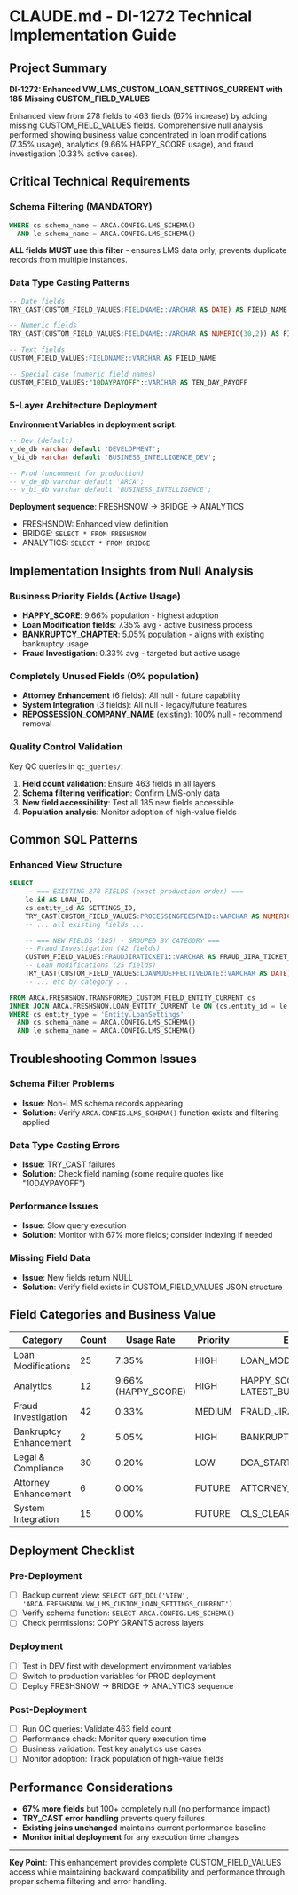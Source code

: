 # CLAUDE.md - DI-1272 Technical Implementation Guide

## Project Summary
**DI-1272: Enhanced VW_LMS_CUSTOM_LOAN_SETTINGS_CURRENT with 185 Missing CUSTOM_FIELD_VALUES**

Enhanced view from 278 fields to 463 fields (67% increase) by adding missing CUSTOM_FIELD_VALUES fields. Comprehensive null analysis performed showing business value concentrated in loan modifications (7.35% usage), analytics (9.66% HAPPY_SCORE usage), and fraud investigation (0.33% active cases).

## Critical Technical Requirements

### Schema Filtering (MANDATORY)
```sql
WHERE cs.schema_name = ARCA.CONFIG.LMS_SCHEMA()
  AND le.schema_name = ARCA.CONFIG.LMS_SCHEMA()
```
**ALL fields MUST use this filter** - ensures LMS data only, prevents duplicate records from multiple instances.

### Data Type Casting Patterns
```sql
-- Date fields
TRY_CAST(CUSTOM_FIELD_VALUES:FIELDNAME::VARCHAR AS DATE) AS FIELD_NAME

-- Numeric fields
TRY_CAST(CUSTOM_FIELD_VALUES:FIELDNAME::VARCHAR AS NUMERIC(30,2)) AS FIELD_NAME

-- Text fields
CUSTOM_FIELD_VALUES:FIELDNAME::VARCHAR AS FIELD_NAME

-- Special case (numeric field names)
CUSTOM_FIELD_VALUES:"10DAYPAYOFF"::VARCHAR AS TEN_DAY_PAYOFF
```

### 5-Layer Architecture Deployment
**Environment Variables in deployment script:**
```sql
-- Dev (default)
v_de_db varchar default 'DEVELOPMENT';
v_bi_db varchar default 'BUSINESS_INTELLIGENCE_DEV';

-- Prod (uncomment for production)
-- v_de_db varchar default 'ARCA';
-- v_bi_db varchar default 'BUSINESS_INTELLIGENCE';
```

**Deployment sequence**: FRESHSNOW → BRIDGE → ANALYTICS
- FRESHSNOW: Enhanced view definition
- BRIDGE: `SELECT * FROM FRESHSNOW`
- ANALYTICS: `SELECT * FROM BRIDGE`

## Implementation Insights from Null Analysis

### Business Priority Fields (Active Usage)
- **HAPPY_SCORE**: 9.66% population - highest adoption
- **Loan Modification fields**: 7.35% avg - active business process
- **BANKRUPTCY_CHAPTER**: 5.05% population - aligns with existing bankruptcy usage
- **Fraud Investigation**: 0.33% avg - targeted but active usage

### Completely Unused Fields (0% population)
- **Attorney Enhancement** (6 fields): All null - future capability
- **System Integration** (3 fields): All null - legacy/future features
- **REPOSSESSION_COMPANY_NAME** (existing): 100% null - recommend removal

### Quality Control Validation
Key QC queries in `qc_queries/`:
1. **Field count validation**: Ensure 463 fields in all layers
2. **Schema filtering verification**: Confirm LMS-only data
3. **New field accessibility**: Test all 185 new fields accessible
4. **Population analysis**: Monitor adoption of high-value fields

## Common SQL Patterns

### Enhanced View Structure
```sql
SELECT
    -- === EXISTING 278 FIELDS (exact production order) ===
    le.id AS LOAN_ID,
    cs.entity_id AS SETTINGS_ID,
    TRY_CAST(CUSTOM_FIELD_VALUES:PROCESSINGFEESPAID::VARCHAR AS NUMERIC(30,2)) AS PROCESSING_FEES_PAID,
    -- ... all existing fields ...

    -- === NEW FIELDS (185) - GROUPED BY CATEGORY ===
    -- Fraud Investigation (42 fields)
    CUSTOM_FIELD_VALUES:FRAUDJIRATICKET1::VARCHAR AS FRAUD_JIRA_TICKET_1,
    -- Loan Modifications (25 fields)
    TRY_CAST(CUSTOM_FIELD_VALUES:LOANMODEFFECTIVEDATE::VARCHAR AS DATE) AS LOAN_MOD_EFFECTIVE_DATE,
    -- ... etc by category ...

FROM ARCA.FRESHSNOW.TRANSFORMED_CUSTOM_FIELD_ENTITY_CURRENT cs
INNER JOIN ARCA.FRESHSNOW.LOAN_ENTITY_CURRENT le ON (cs.entity_id = le.settings_id)
WHERE cs.entity_type = 'Entity.LoanSettings'
  AND cs.schema_name = ARCA.CONFIG.LMS_SCHEMA()
  AND le.schema_name = ARCA.CONFIG.LMS_SCHEMA()
```

## Troubleshooting Common Issues

### Schema Filter Problems
- **Issue**: Non-LMS schema records appearing
- **Solution**: Verify `ARCA.CONFIG.LMS_SCHEMA()` function exists and filtering applied

### Data Type Casting Errors
- **Issue**: TRY_CAST failures
- **Solution**: Check field naming (some require quotes like "10DAYPAYOFF")

### Performance Issues
- **Issue**: Slow query execution
- **Solution**: Monitor with 67% more fields; consider indexing if needed

### Missing Field Data
- **Issue**: New fields return NULL
- **Solution**: Verify field exists in CUSTOM_FIELD_VALUES JSON structure

## Field Categories and Business Value

| Category | Count | Usage Rate | Priority | Examples |
|----------|-------|------------|----------|----------|
| Loan Modifications | 25 | 7.35% | HIGH | LOAN_MOD_EFFECTIVE_DATE |
| Analytics | 12 | 9.66% (HAPPY_SCORE) | HIGH | HAPPY_SCORE, LATEST_BUREAU_SCORE |
| Fraud Investigation | 42 | 0.33% | MEDIUM | FRAUD_JIRA_TICKET_1 |
| Bankruptcy Enhancement | 2 | 5.05% | HIGH | BANKRUPTCY_CHAPTER |
| Legal & Compliance | 30 | 0.20% | LOW | DCA_START_DATE |
| Attorney Enhancement | 6 | 0.00% | FUTURE | ATTORNEY_ORGANIZATION |
| System Integration | 15 | 0.00% | FUTURE | CLS_CLEARING_DATE |

## Deployment Checklist

### Pre-Deployment
- [ ] Backup current view: `SELECT GET_DDL('VIEW', 'ARCA.FRESHSNOW.VW_LMS_CUSTOM_LOAN_SETTINGS_CURRENT')`
- [ ] Verify schema function: `SELECT ARCA.CONFIG.LMS_SCHEMA()`
- [ ] Check permissions: COPY GRANTS across layers

### Deployment
- [ ] Test in DEV first with development environment variables
- [ ] Switch to production variables for PROD deployment
- [ ] Deploy FRESHSNOW → BRIDGE → ANALYTICS sequence

### Post-Deployment
- [ ] Run QC queries: Validate 463 field count
- [ ] Performance check: Monitor query execution time
- [ ] Business validation: Test key analytics use cases
- [ ] Monitor adoption: Track population of high-value fields

## Performance Considerations
- **67% more fields** but 100+ completely null (no performance impact)
- **TRY_CAST error handling** prevents query failures
- **Existing joins unchanged** maintains current performance baseline
- **Monitor initial deployment** for any execution time changes

---

**Key Point**: This enhancement provides complete CUSTOM_FIELD_VALUES access while maintaining backward compatibility and performance through proper schema filtering and error handling.